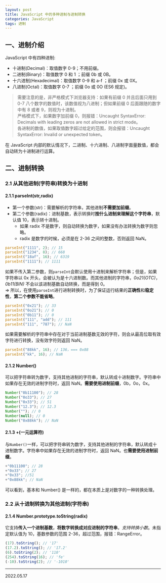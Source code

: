 ```yaml
---
layout: post
title: JavaScript 中的多种进制与进制转换
categories: JavaScript
tags: 进制
---
```


## 一、进制介绍

JavaScript 中有四种进制:

- 十进制(Decimal)：取值数字 0-9；不用前缀。
- 二进制(Binary)：取值数字 0 和 1 ；前缀 0b 或 0B。
- 十六进制(Hexadecimal)：取值数字 0-9 和 a-f ；前缀 0x 或 0X。
- 八进制(Octal)：取值数字 0-7 ；前缀 0o 或 0O (ES6 规定)。

> 需要注意的是，非严格模式下浏览器支持：如果有前缀 0 并且后面只用到 0-7 八个数字的数值时，该数值视为八进制；但如果前缀 0 后面跟随的数字中有 8 或者 9，则视为十进制。  
> 严格模式下，如果数字加前缀 0，则报错：Uncaught SyntaxError: Decimals with leading zeros are not allowed in strict mode。  
> 各进制的数值，如果取值数字超过给定的范围，则会报错：Uncaught SyntaxError: Invalid or unexpected token。

在 JavaScript 内部的默认情况下，二进制、十六进制、八进制字面量数值，都会自动转为十进制进行运算。

## 二、进制转换

### 2.1 从其他进制(字符串)转换为十进制

#### 2.1.1 parseInt(str,radix)

- 第一个参数(str)：需要解析的字符串，其他进制**不需要加前缀**。
- 第二个参数(radix)：进制基数，表示转换时**按什么进制来理解这个字符串**，默认值 10，表示转十进制。
  - 如果 radix 不是数字，则自动转换为数字，如果没有办法转换为数字则忽略。
  - radix 是数字的时候，必须是在 2-36 之间的整数，否则返回 NaN。

```javascript
parseInt("1111", 2); // 15
parseInt("1234", 8); // 668
parseInt("18af", 16); // 6319
parseInt("1111"); // 1111
```

如果不传入第二参数，则`parseInt`会默认使用十进制来解析字符串；但是，如果字符串以 0x 开头，会被认为是十六进制数。而其他进制的字符串，_0o21(OTC)_，_0b11(BIN)_ 不会以该进制基数自动转换，而是得到 0。  
=> 所以，在使用`parseInt`进行进制转换时，为了保证运行结果的**正确性**和**稳定性**，**第二个参数不能省略**。

```javascript
parseInt("0x21"); // 33
parseInt("0o21"); // 0
parseInt("0b11"); // 0
parseInt("111", "add"); // 111
parseInt("111", "787"); // NaN
```

如果需要解析的字符串中存在对于当前进制基数无效的字符，则会从最高位取有效字符进行转换，没有效字符则返回 NaN。

```javascript
parseInt("88kk", 16); // 136，=== 0x88
parseInt("kk", 16); // NaN
```

#### 2.1.2 Number()

可以把字符串转为数字，支持其他进制的字符串，默认转成十进制数字。字符串中如果存在无效的进制字符时，返回 NaN。**需要使用进制前缀**，0b，0o，0x。

```javascript
Number("0b11100"); // 28
Number("0o33"); // 27
Number("0x33"); // 51
Number("12.3"); // 12.3
Number(""); // 0
Number(null); // 0
Number("0x88kk"); // NaN
```

#### 2.1.3 +(一元运算符)

与`Number()`一样，可以把字符串转为数字，支持其他进制的字符串，默认转成十进制数字。字符串中如果存在无效的进制字符时，返回 NaN。也**需要使用进制前缀**。

```javascript
+"0b11100"; // 28
+"0o33"; // 27
+"0x33"; //51
+"0x88kk"; // NaN
```

可以看到，基本和 Number() 是一样的，都在本质上是对数字的一种转换处理。

### 2.2 从十进制转换为其他进制(字符串)

#### 2.1.4 Number.prototype.toString(radix)

它支持**传入一个进制基数**，**将数字转换成对应进制的字符串**，_支持转换小数_。未指定默认值为 10，基数参数的范围 2-36，超过范围，报错：RangeError。

```javascript
(17).toString(); // '17'
(17.2).toString(); // '17.2'
(6).toString(2); // '110'
(254).toString(16); // 'fe'
(-10).toString(2); // '-1010'
```

---

2022.05.17
